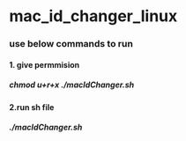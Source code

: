 # mac_id_changer_linux
<h3>use below commands to run</h3>
<h4>1. give permmision
  </h4>
<h5>chmod u+r+x ./macIdChanger.sh</h5>

<h4>2.run sh file </h4>
<h5>./macIdChanger.sh</h5>
